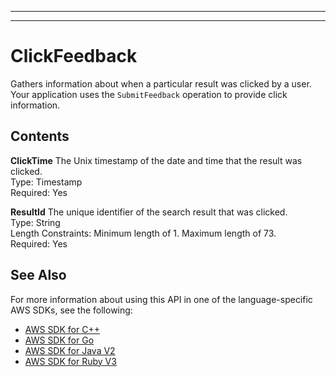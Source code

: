 --------

--------

# ClickFeedback<a name="API_ClickFeedback"></a>

Gathers information about when a particular result was clicked by a user\. Your application uses the `SubmitFeedback` operation to provide click information\.

## Contents<a name="API_ClickFeedback_Contents"></a>

 **ClickTime**   <a name="Kendra-Type-ClickFeedback-ClickTime"></a>
The Unix timestamp of the date and time that the result was clicked\.  
Type: Timestamp  
Required: Yes

 **ResultId**   <a name="Kendra-Type-ClickFeedback-ResultId"></a>
The unique identifier of the search result that was clicked\.  
Type: String  
Length Constraints: Minimum length of 1\. Maximum length of 73\.  
Required: Yes

## See Also<a name="API_ClickFeedback_SeeAlso"></a>

For more information about using this API in one of the language\-specific AWS SDKs, see the following:
+  [ AWS SDK for C\+\+](https://docs.aws.amazon.com/goto/SdkForCpp/kendra-2019-02-03/ClickFeedback) 
+  [ AWS SDK for Go](https://docs.aws.amazon.com/goto/SdkForGoV1/kendra-2019-02-03/ClickFeedback) 
+  [ AWS SDK for Java V2](https://docs.aws.amazon.com/goto/SdkForJavaV2/kendra-2019-02-03/ClickFeedback) 
+  [ AWS SDK for Ruby V3](https://docs.aws.amazon.com/goto/SdkForRubyV3/kendra-2019-02-03/ClickFeedback) 